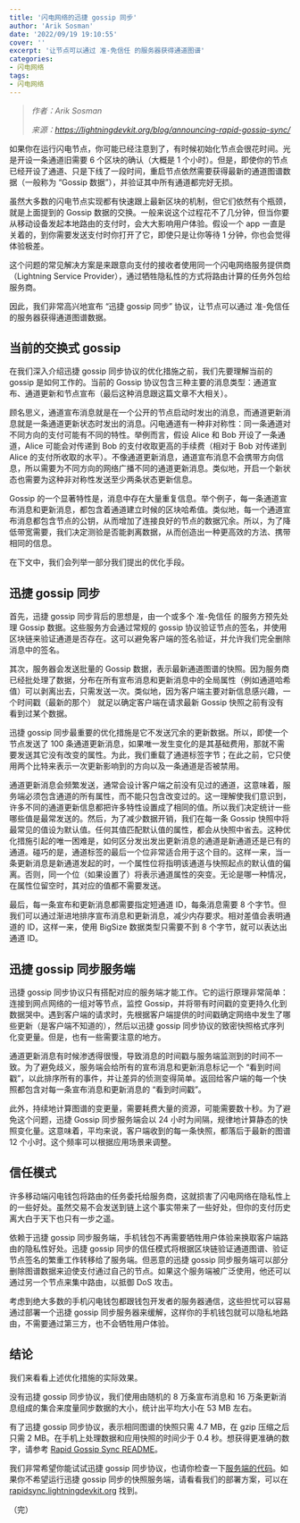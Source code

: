 ```yaml
---
title: '闪电网络的迅捷 gossip 同步'
author: 'Arik Sosman'
date: '2022/09/19 19:10:55'
cover: ''
excerpt: '让节点可以通过 准-免信任 的服务器获得通道图谱'
categories:
- 闪电网络
tags:
- 闪电网络
---
```



> *作者：Arik Sosman*
> 
> *来源：<https://lightningdevkit.org/blog/announcing-rapid-gossip-sync/>*



如果你在运行闪电节点，你可能已经注意到了，有时候初始化节点会很花时间。光是开设一条通道旧需要 6 个区块的确认（大概是 1 个小时）。但是，即使你的节点已经开设了通道、只是下线了一段时间，重启节点依然需要获得最新的通道图谱数据（一般称为 “Gossip 数据”），并验证其中所有通道都完好无损。

虽然大多数的闪电节点实现都有快速跟上最新区块的机制，但它们依然有个瓶颈，就是上面提到的 Gossip 数据的交换。一般来说这个过程花不了几分钟，但当你要从移动设备发起本地路由的支付时，会大大影响用户体验。假设一个 app 一直是关着的，到你需要发送支付时你打开了它，即使只是让你等待 1 分钟，你也会觉得体验极差。

这个问题的常见解决方案是来跟意向支付的接收者使用同一个闪电网络服务提供商（Lightning Service Provider），通过牺牲隐私性的方式将路由计算的任务外包给服务商。

因此，我们非常高兴地宣布 “迅捷 gossip 同步” 协议，让节点可以通过 准-免信任 的服务器获得通道图谱数据。

## 当前的交换式 gossip

在我们深入介绍迅捷 gossip 同步协议的优化措施之前，我们先要理解当前的 gossip 是如何工作的。当前的 Gossip 协议包含三种主要的消息类型：通道宣布、通道更新和节点宣布（最后这种消息跟这篇文章不大相关）。

顾名思义，通道宣布消息就是在一个公开的节点启动时发出的消息，而通道更新消息就是一条通道更新状态时发出的消息。闪电通道有一种非对称性：同一条通道对不同方向的支付可能有不同的特性。举例而言，假设 Alice 和 Bob 开设了一条通道，Alice 可能会对传递到 Bob 的支付收取更高的手续费（相对于 Bob 对传递到 Alice 的支付所收取的水平）。不像通道更新消息，通道宣布消息不会携带方向信息，所以需要为不同方向的网络广播不同的通道更新消息。类似地，开启一个新状态也需要为这种非对称性发送至少两条状态更新信息。

Gossip 的一个显著特性是，消息中存在大量重复信息。举个例子，每一条通道宣布消息和更新消息，都包含着通道建立时候的区块哈希值。类似地，每一个通道宣布消息都包含节点的公钥，从而增加了连接良好的节点的数据冗余。所以，为了降低带宽需要，我们决定测验是否能剥离数据，从而创造出一种更高效的方法、携带相同的信息。

在下文中，我们会列举一部分我们提出的优化手段。

## 迅捷 gossip 同步

首先，迅捷 gossip 同步背后的思想是，由一个或多个 准-免信任 的服务方预先处理 Gossip 数据。这些服务方会通过常规的 gossip 协议验证节点的签名，并使用区块链来验证通道是否存在。这可以避免客户端的签名验证，并允许我们完全删除消息中的签名。

其次，服务器会发送批量的 Gossip 数据，表示最新通道图谱的快照。因为服务商已经批处理了数据，分布在所有宣布消息和更新消息中的全局属性（例如通道哈希值）可以剥离出去，只需发送一次。类似地，因为客户端主要对新信息感兴趣，一个时间戳（最新的那个） 就足以确定客户端在请求最新 Gossip 快照之前有没有看到过某个数据。

迅捷 gossip 同步最重要的优化措施是它不发送冗余的更新数据。所以，即使一个节点发送了 100 条通道更新消息，如果唯一发生变化的是其基础费用，那就不需要发送其它没有改变的属性。为此，我们重载了通道标签字节；在此之前，它只使用两个比特来表示一次更新影响到的方向以及一条通道是否被禁用。

通道更新消息会频繁发送，通常会设计客户端之前没有见过的通道，这意味着，服务端必须包含通道的所有属性，而不能只包含改变过的。这一理解使我们意识到，许多不同的通道更新信息都把许多特性设置成了相同的值。所以我们决定统计一些哪些值是最常发送的。然后，为了减少数据开销，我们在每一条 Gossip 快照中将最常见的值设为默认值。任何其值匹配默认值的属性，都会从快照中省去。这种优化措施引起的唯一困难是，如何区分发出发出更新消息的通道是新通道还是已有的通道。碰巧的是，通道标签的最后一个位非常适合用于这个目的。这样一来，当一条更新消息是新通道发起的时，一个属性位将指明该通道与快照起点的默认值的偏离。否则，同一个位（如果设置了）将表示通道属性的突变。无论是哪一种情况，在属性位留空时，其对应的值都不需要发送。

最后，每一条宣布和更新消息都需要指定短通道 ID，每条消息需要 8 个字节。但我们可以通过渐进地排序宣布消息和更新消息，减少内存要求。相对差值会表明通道的 ID，这样一来，使用 BigSize 数据类型只需要不到 8 个字节，就可以表达出通道 ID。

## 迅捷 gossip 同步服务端

迅捷 gossip 同步协议只有搭配对应的服务端才能工作。它的运行原理非常简单：连接到网点网络的一组对等节点，监控 Gossip，并将带有时间戳的变更持久化到数据哭中。遇到客户端的请求时，先根据客户端提供的时间戳确定网络中发生了哪些更新（是客户端不知道的），然后以迅捷 gossip 同步协议的致密快照格式序列化变更量。但是，也有一些需要注意的地方。

通道更新消息有时候渗透得很慢，导致消息的时间戳与服务端监测到的时间不一致。为了避免歧义，服务端会给所有的宣布消息和更新消息标记一个 “看到时间戳”，以此排序所有的事件，并让差异的侦测变得简单。返回给客户端的每一个快照都包含对每一条宣布消息和更新消息的 “看到时间戳”。

此外，持续地计算图谱的变更量，需要耗费大量的资源，可能需要数十秒。为了避免这个问题，迅捷 Gossip 同步服务端会以 24 小时为间隔，规律地计算静态的快照变化量。这意味着，平均来说，客户端收到的每一条快照，都落后于最新的图谱 12 个小时。这个频率可以根据应用场景来调整。

## 信任模式

许多移动端闪电钱包将路由的任务委托给服务商，这就损害了闪电网络在隐私性上的一些好处。虽然交易不会发送到链上这个事实带来了一些好处，但你的支付历史离大白于天下也只有一步之遥。

依赖于迅捷 gossip 同步服务端，手机钱包不再需要牺牲用户体验来换取客户端路由的隐私性好处。迅捷 gossip 同步的信任模式将根据区块链验证通道图谱、验证节点签名的繁重工作转移给了服务端。但恶意的迅捷 gossip 同步服务端可以部分删除图谱数据来迫使支付通过自己的节点。如果这个服务端被广泛使用，他还可以通过另一个节点来集中路由，以抵御 DoS 攻击。

考虑到绝大多数的手机闪电钱包都跟钱包开发者的服务器通信，这些担忧可以容易通过部署一个迅捷 gossip 同步服务器来缓解，这样你的手机钱包就可以隐私地路由，不需要通过第三方，也不会牺牲用户体验。

## 结论

我们来看看上述优化措施的实际效果。

没有迅捷 gossip 同步协议，我们使用由随机的 8 万条宣布消息和 16 万条更新消息组成的集合来度量同步数据的大小，统计出平均大小在 53 MB 左右。

有了迅捷 gossip 同步协议，表示相同图谱的快照只需 4.7 MB，在 gzip 压缩之后只需 2 MB。在手机上处理数据和应用快照的时间少于 0.4 秒。想获得更准确的数字，请参考 [Rapid Gossip Sync README](https://github.com/lightningdevkit/rust-lightning/tree/main/lightning-rapid-gossip-sync)。

我们非常希望你能试试迅捷 gossip 同步协议，也请你检查一下[服务端的代码](https://github.com/lightningdevkit/rapid-gossip-sync-server)。如果你不希望运行迅捷 gossip 同步的快照服务端，请看看我们的部署方案，可以在 [rapidsync.lightningdevkit.org](https://rapidsync.lightningdevkit.org/) 找到。

（完）